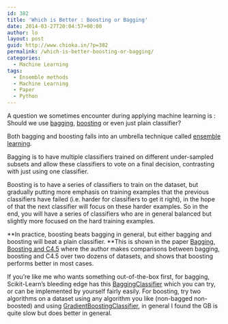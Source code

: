 ```yaml
---
id: 382
title: 'Which is Better : Boosting or Bagging'
date: 2014-03-27T20:04:57+00:00
author: lo
layout: post
guid: http://www.chioka.in/?p=382
permalink: /which-is-better-boosting-or-bagging/
categories:
  - Machine Learning
tags:
  - Ensemble methods
  - Machine Learning
  - Paper
  - Python
---
```

A question we sometimes encounter during applying machine learning is : Should we use [bagging](http://en.wikipedia.org/wiki/Bootstrap_aggregating), [boosting](http://en.wikipedia.org/wiki/Boosting_(machine_learning)) or even just plain classifier?

Both bagging and boosting falls into an umbrella technique called [ensemble learning](http://en.wikipedia.org/wiki/Ensemble_learning).

Bagging is to have multiple classifiers trained on different under-sampled subsets and allow these classifiers to vote on a final decision, contrasting with just using one classifier.

Boosting is to have a series of classifiers to train on the dataset, but gradually putting more emphasis on training examples that the previous classifiers have failed (i.e. harder for classifiers to get it right), in the hope of that the next classifier will focus on these harder examples. So in the end, you will have a series of classifiers who are in general balanced but slightly more focused on the hard training examples.

**In practice, boosting beats bagging in general, but either bagging and boosting will beat a plain classifier. **This is shown in the paper [Bagging, Boosting and C4.5](http://home.eng.iastate.edu/~julied/classes/ee547/Handouts/q.aaai96.pdf) where the author makes comparisons between bagging, boosting and C4.5 over two dozens of datasets, and shows that boosting performs better in most cases.

If you&#8217;re like me who wants something out-of-the-box first, for bagging, Scikit-Learn&#8217;s bleeding edge has this [BaggingClassifier](http://scikit-learn.org/dev/modules/generated/sklearn.ensemble.BaggingClassifier.html) which you can try, or can be implemented by yourself fairly easily. For boosting, try two algorithms on a dataset using any algorithm you like (non-bagged non-boosted) and using [GradientBoostingClassifier](http://scikit-learn.org/stable/modules/generated/sklearn.ensemble.GradientBoostingClassifier.html), in general I found the GB is quite slow but does better in general.